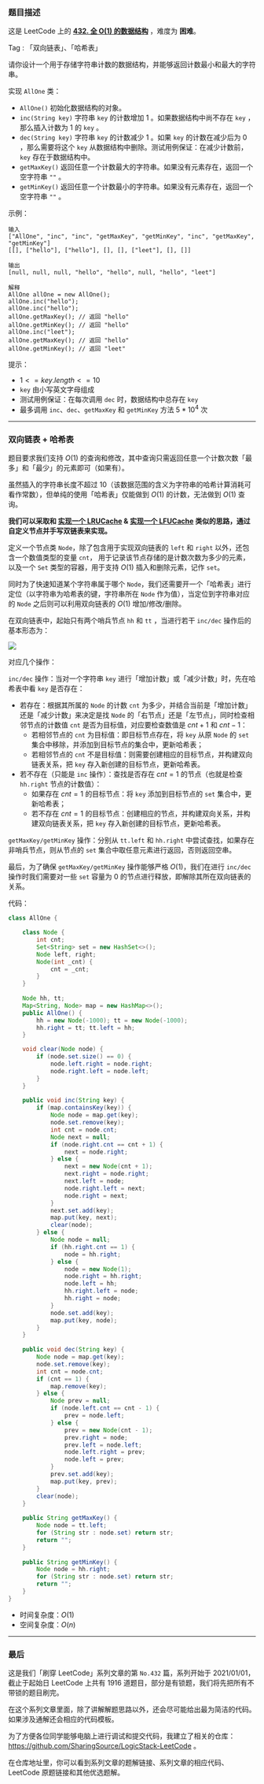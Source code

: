 ### 题目描述

这是 LeetCode 上的 **[432. 全 O(1) 的数据结构](https://leetcode-cn.com/problems/all-oone-data-structure/solution/by-ac_oier-t26d/)** ，难度为 **困难**。

Tag : 「双向链表」、「哈希表」



请你设计一个用于存储字符串计数的数据结构，并能够返回计数最小和最大的字符串。

实现 `AllOne` 类：

* `AllOne()` 初始化数据结构的对象。
* `inc(String key)` 字符串 `key` 的计数增加 $1$ 。如果数据结构中尚不存在 `key` ，那么插入计数为 $1$ 的 `key` 。
* `dec(String key)` 字符串 `key` 的计数减少 $1$ 。如果 `key` 的计数在减少后为 $0$ ，那么需要将这个 `key` 从数据结构中删除。测试用例保证：在减少计数前，`key` 存在于数据结构中。
* `getMaxKey()` 返回任意一个计数最大的字符串。如果没有元素存在，返回一个空字符串 `""` 。
* `getMinKey()` 返回任意一个计数最小的字符串。如果没有元素存在，返回一个空字符串 `""` 。


示例：
```
输入
["AllOne", "inc", "inc", "getMaxKey", "getMinKey", "inc", "getMaxKey", "getMinKey"]
[[], ["hello"], ["hello"], [], [], ["leet"], [], []]

输出
[null, null, null, "hello", "hello", null, "hello", "leet"]

解释
AllOne allOne = new AllOne();
allOne.inc("hello");
allOne.inc("hello");
allOne.getMaxKey(); // 返回 "hello"
allOne.getMinKey(); // 返回 "hello"
allOne.inc("leet");
allOne.getMaxKey(); // 返回 "hello"
allOne.getMinKey(); // 返回 "leet"
```

提示：
* $1 <= key.length <= 10$
* `key` 由小写英文字母组成
* 测试用例保证：在每次调用 `dec` 时，数据结构中总存在 `key`
* 最多调用 `inc`、`dec`、`getMaxKey` 和 `getMinKey` 方法 $5 * 10^4$ 次

---

### 双向链表 + 哈希表

题目要求我们支持 $O(1)$ 的查询和修改，其中查询只需返回任意一个计数次数「最多」和「最少」的元素即可（如果有）。

虽然插入的字符串长度不超过 $10$（该数据范围的含义为字符串的哈希计算消耗可看作常数），但单纯的使用「哈希表」仅能做到 $O(1)$ 的计数，无法做到 $O(1)$ 查询。

**我们可以采取和 [实现一个 LRUCache](https://mp.weixin.qq.com/s?__biz=MzU4NDE3MTEyMA==&mid=2247486820&idx=1&sn=2055864e10848bce55afc4e2feda79a7&chksm=fd9ca67bcaeb2f6d2038706e32cafffd701d3d6b71b60c52a568ed6dc0e268d93f8a78498105&token=146288031&lang=zh_CN#rd) & [实现一个 LFUCache](https://mp.weixin.qq.com/s?__biz=MzU4NDE3MTEyMA==&mid=2247486856&idx=1&sn=59b2ed57e4a75eac0e63fc0cf08bed5d&chksm=fd9ca697caeb2f81f83cdc741375f9130c3fa40463edb4ae98d702354ca106378fdfe23735ad&token=146288031&lang=zh_CN#rd) 类似的思路，通过自定义节点并手写双链表来实现。**

定义一个节点类 `Node`，除了包含用于实现双向链表的 `left` 和 `right` 以外，还包含一个数值类型的变量 `cnt`， 用于记录该节点存储的是计数次数为多少的元素，以及一个 `Set` 类型的容器，用于支持 $O(1)$ 插入和删除元素，记作 `set`。

同时为了快速知道某个字符串属于哪个 `Node`，我们还需要开一个「哈希表」进行定位（以字符串为哈希表的键，字符串所在 `Node` 作为值），当定位到字符串对应的 `Node` 之后则可以利用双向链表的 $O(1)$ 增加/修改/删除。

在双向链表中，起始只有两个哨兵节点 `hh` 和 `tt` ，当进行若干 `inc/dec` 操作后的基本形态为：

![](https://pic.leetcode-cn.com/1647386842-kYgoaN-image.png)

对应几个操作：

`inc/dec` 操作：当对一个字符串 `key` 进行「增加计数」或「减少计数」时，先在哈希表中看 `key` 是否存在：

* 若存在：根据其所属的 `Node` 的计数 `cnt` 为多少，并结合当前是「增加计数」还是「减少计数」来决定是找 `Node` 的「右节点」还是「左节点」，同时检查相邻节点的计数值 `cnt` 是否为目标值，对应要检查数值是 $cnt + 1$ 和 $cnt - 1$：
  * 若相邻节点的 `cnt` 为目标值：即目标节点存在，将 `key` 从原 `Node` 的 `set` 集合中移除，并添加到目标节点的集合中，更新哈希表；
  * 若相邻节点的 `cnt` 不是目标值：则需要创建相应的目标节点，并构建双向链表关系，把 `key` 存入新创建的目标节点，更新哈希表。
* 若不存在（只能是 `inc` 操作）：查找是否存在 $cnt = 1$ 的节点（也就是检查 `hh.right` 节点的计数值）：
  * 如果存在 $cnt = 1$ 的目标节点：将 `key` 添加到目标节点的 `set` 集合中，更新哈希表；
  * 若不存在 $cnt = 1$ 的目标节点：创建相应的节点，并构建双向关系，并构建双向链表关系，把 `key` 存入新创建的目标节点，更新哈希表。

`getMaxKey/getMinKey` 操作：分别从 `tt.left` 和 `hh.right` 中尝试查找，如果存在非哨兵节点，则从节点的 `set` 集合中取任意元素进行返回，否则返回空串。

最后，为了确保 `getMaxKey/getMinKey` 操作能够严格 $O(1)$，我们在进行 `inc/dec` 操作时我们需要对一些 `set` 容量为 $0$ 的节点进行释放，即解除其所在双向链表的关系。

代码：
```java 
class AllOne {

    class Node {
        int cnt;
        Set<String> set = new HashSet<>();
        Node left, right;
        Node(int _cnt) {
            cnt = _cnt;
        }
    }
    
    Node hh, tt;
    Map<String, Node> map = new HashMap<>();
    public AllOne() {
        hh = new Node(-1000); tt = new Node(-1000);
        hh.right = tt; tt.left = hh;
    }

    void clear(Node node) {
        if (node.set.size() == 0) {
            node.left.right = node.right;
            node.right.left = node.left;
        }
    }
    
    public void inc(String key) {
        if (map.containsKey(key)) {
            Node node = map.get(key);
            node.set.remove(key);
            int cnt = node.cnt;
            Node next = null;
            if (node.right.cnt == cnt + 1) {
                next = node.right;
            } else {
                next = new Node(cnt + 1);
                next.right = node.right;
                next.left = node;
                node.right.left = next;
                node.right = next;
            }
            next.set.add(key);
            map.put(key, next);
            clear(node);
        } else {
            Node node = null;
            if (hh.right.cnt == 1) {
                node = hh.right;
            } else {
                node = new Node(1);
                node.right = hh.right;
                node.left = hh;
                hh.right.left = node;
                hh.right = node;
            }
            node.set.add(key);
            map.put(key, node);
        }
    }
    
    public void dec(String key) {
        Node node = map.get(key);
        node.set.remove(key);
        int cnt = node.cnt;
        if (cnt == 1) {
            map.remove(key);
        } else {
            Node prev = null;
            if (node.left.cnt == cnt - 1) {
                prev = node.left;
            } else {
                prev = new Node(cnt - 1);
                prev.right = node;
                prev.left = node.left;
                node.left.right = prev;
                node.left = prev;
            }
            prev.set.add(key);
            map.put(key, prev);
        }
        clear(node);
    }
    
    public String getMaxKey() {
        Node node = tt.left;
        for (String str : node.set) return str;
        return "";
    }
    
    public String getMinKey() {
        Node node = hh.right;
        for (String str : node.set) return str;
        return "";
    }
}
```
* 时间复杂度：$O(1)$
* 空间复杂度：$O(n)$

---

### 最后

这是我们「刷穿 LeetCode」系列文章的第 `No.432` 篇，系列开始于 2021/01/01，截止于起始日 LeetCode 上共有 1916 道题目，部分是有锁题，我们将先把所有不带锁的题目刷完。

在这个系列文章里面，除了讲解解题思路以外，还会尽可能给出最为简洁的代码。如果涉及通解还会相应的代码模板。

为了方便各位同学能够电脑上进行调试和提交代码，我建立了相关的仓库：https://github.com/SharingSource/LogicStack-LeetCode 。

在仓库地址里，你可以看到系列文章的题解链接、系列文章的相应代码、LeetCode 原题链接和其他优选题解。

